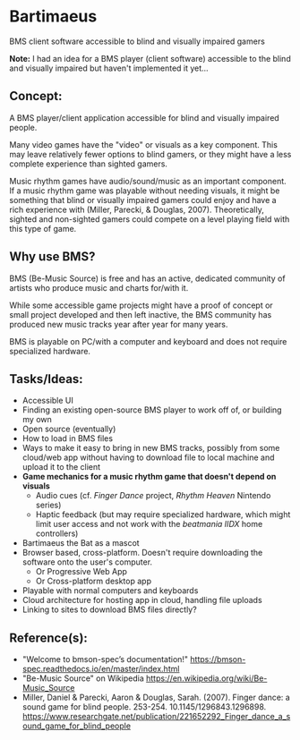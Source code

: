 # Bartimaeus
BMS client software accessible to blind and visually impaired gamers


**Note:** I had an idea for a BMS player (client software) accessible to the blind and visually impaired but haven't implemented it yet...

## Concept:
A BMS player/client application accessible for blind and visually impaired people.

Many video games have the "video" or visuals as a key component. This may leave relatively fewer options to blind gamers, or they might have a less complete experience than sighted gamers.

Music rhythm games have audio/sound/music as an important component. If a music rhythm game was playable without needing visuals, it might be something that blind or visually impaired gamers could enjoy and have a rich experience with (Miller, Parecki, & Douglas, 2007).
Theoretically, sighted and non-sighted gamers could compete on a level playing field with this type of game.

## Why use BMS? 
BMS (Be-Music Source) is free and has an active, dedicated community of artists who produce music and charts for/with it.

While some accessible game projects might have a proof of concept or small project developed and then left inactive, the BMS community has produced new music tracks year after year for many years.

BMS is playable on PC/with a computer and keyboard and does not require specialized hardware.

## Tasks/Ideas:
- Accessible UI
- Finding an existing open-source BMS player to work off of, or building my own
- Open source (eventually)
- How to load in BMS files
- Ways to make it easy to bring in new BMS tracks, possibly from some cloud/web app without having to download file to local machine and upload it to the client
- **Game mechanics for a music rhythm game that doesn't depend on visuals**
  - Audio cues (cf. _Finger Dance_ project, _Rhythm Heaven_ Nintendo series)
  - Haptic feedback (but may require specialized hardware, which might limit user access and not work with the *beatmania IIDX* home controllers)
- Bartimaeus the Bat as a mascot
- Browser based, cross-platform. Doesn't require downloading the software onto the user's computer.
  - Or Progressive Web App
  - Or Cross-platform desktop app
- Playable with normal computers and keyboards
- Cloud architecture for hosting app in cloud, handling file uploads
- Linking to sites to download BMS files directly?

## Reference(s):
- "Welcome to bmson-spec’s documentation!" 
https://bmson-spec.readthedocs.io/en/master/index.html
- "Be-Music Source" on Wikipedia 
https://en.wikipedia.org/wiki/Be-Music_Source
- Miller, Daniel & Parecki, Aaron & Douglas, Sarah. (2007). Finger dance: a sound game for blind people. 253-254. 10.1145/1296843.1296898. 
https://www.researchgate.net/publication/221652292_Finger_dance_a_sound_game_for_blind_people 
